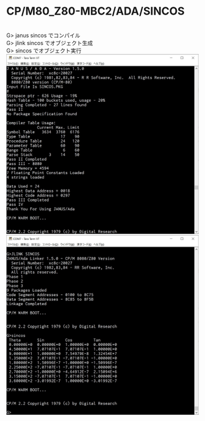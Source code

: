 # CP/M80_Z80-MBC2/ADA/SINCOS
\
G> janus sincos でコンパイル
\
G> jlink sincos でオブジェクト生成
\
G> sincos でオブジェクト実行
\
![Z80-MBC2](https://github.com/kadokuratsuyoshi/retro_computing/blob/main/CPM80_Z80-MBC2/ADA/SINCOS/ada_sincos1.jpg)
\
![Z80-MBC2](https://github.com/kadokuratsuyoshi/retro_computing/blob/main/CPM80_Z80-MBC2/ADA/SINCOS/ada_sincos2.jpg)
